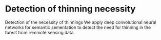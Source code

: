 # Detection of thinning necessity
Detection of the necessity of thinnings
We apply deep convolutional neural networks for semantic sementation to detect the need for thinning in the forest from remmote sensing data.
